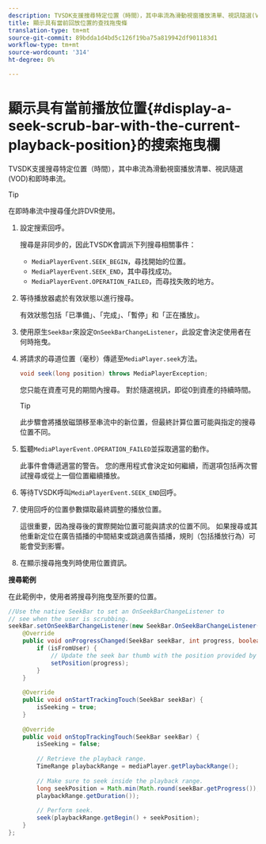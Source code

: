```yaml
---
description: TVSDK支援搜尋特定位置（時間），其中串流為滑動視窗播放清單、視訊隨選(VOD)和即時串流。
title: 顯示具有當前回放位置的查找拖曳條
translation-type: tm+mt
source-git-commit: 89bdda1d4bd5c126f19ba75a819942df901183d1
workflow-type: tm+mt
source-wordcount: '314'
ht-degree: 0%

---
```



# 顯示具有當前播放位置{#display-a-seek-scrub-bar-with-the-current-playback-position}的搜索拖曳欄

TVSDK支援搜尋特定位置（時間），其中串流為滑動視窗播放清單、視訊隨選(VOD)和即時串流。

>[!TIP]
>
>在即時串流中搜尋僅允許DVR使用。

1. 設定搜索回呼。

   搜尋是非同步的，因此TVSDK會調派下列搜尋相關事件：

   * `MediaPlayerEvent.SEEK_BEGIN`，尋找開始的位置。
   * `MediaPlayerEvent.SEEK_END`，其中尋找成功。
   * `MediaPlayerEvent.OPERATION_FAILED`，而尋找失敗的地方。

1. 等待播放器處於有效狀態以進行搜尋。

   有效狀態包括「已準備」、「完成」、「暫停」和「正在播放」。
1. 使用原生`SeekBar`來設定`OnSeekBarChangeListener`，此設定會決定使用者在何時拖曳。
1. 將請求的尋道位置（毫秒）傳遞至`MediaPlayer.seek`方法。

   ```java
   void seek(long position) throws MediaPlayerException;
   ```

   您只能在資產可見的期間內搜尋。 對於隨選視訊，即從0到資產的持續時間。

   >[!TIP]
   >
   >此步驟會將播放磁頭移至串流中的新位置，但最終計算位置可能與指定的搜尋位置不同。

1. 監聽`MediaPlayerEvent.OPERATION_FAILED`並採取適當的動作。

   此事件會傳遞適當的警告。 您的應用程式會決定如何繼續，而選項包括再次嘗試搜尋或從上一個位置繼續播放。

1. 等待TVSDK呼叫`MediaPlayerEvent.SEEK_END`回呼。
1. 使用回呼的位置參數擷取最終調整的播放位置。

   這很重要，因為搜尋後的實際開始位置可能與請求的位置不同。 如果搜尋或其他重新定位在廣告插播的中間結束或跳過廣告插播，規則（包括播放行為）可能會受到影響。

1. 在顯示搜尋拖曳列時使用位置資訊。

<!--<a id="example_EEB73818260C43C8B5AE12BA68548AB7"></a>-->

**搜尋範例**

在此範例中，使用者將搜尋列拖曳至所要的位置。

```java
//Use the native SeekBar to set an OnSeekBarChangeListener to 
// see when the user is scrubbing. 
seekBar.setOnSeekBarChangeListener(new SeekBar.OnSeekBarChangeListener() { 
    @Override 
    public void onProgressChanged(SeekBar seekBar, int progress, boolean isFromUser) { 
        if (isFromUser) { 
            // Update the seek bar thumb with the position provided by the user. 
            setPosition(progress); 
        } 
    } 
 
    @Override 
    public void onStartTrackingTouch(SeekBar seekBar) { 
        isSeeking = true; 
    } 
 
    @Override 
    public void onStopTrackingTouch(SeekBar seekBar) { 
        isSeeking = false; 
 
        // Retrieve the playback range. 
        TimeRange playbackRange = mediaPlayer.getPlaybackRange(); 
 
        // Make sure to seek inside the playback range. 
        long seekPosition = Math.min(Math.round(seekBar.getProgress()), 
        playbackRange.getDuration()); 
     
        // Perform seek. 
        seek(playbackRange.getBegin() + seekPosition); 
    } 
}; 
```
